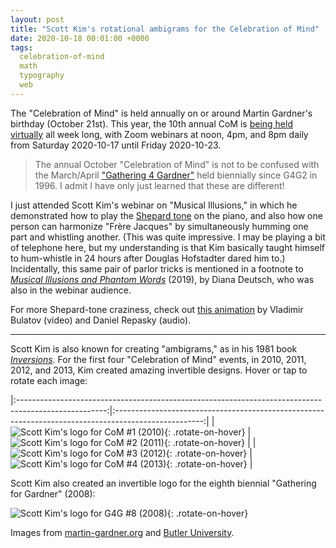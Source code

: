 ```yaml
---
layout: post
title: "Scott Kim's rotational ambigrams for the Celebration of Mind"
date: 2020-10-18 00:01:00 +0000
tags:
  celebration-of-mind
  math
  typography
  web
---
```


The "Celebration of Mind" is held annually on or around Martin Gardner's birthday (October 21st).
This year, the 10th annual CoM is [being held virtually](https://www.gathering4gardner.org/g4gs-celebration-of-mind-2020/)
all week long, with Zoom webinars at noon, 4pm, and 8pm daily from Saturday 2020-10-17 until Friday 2020-10-23.

> The annual October "Celebration of Mind" is not to be confused with the
> March/April ["Gathering 4 Gardner"](https://www.gathering4gardner.org/category/g4gn-recaps/)
> held biennially since G4G2 in 1996.
> I admit I have only just learned that these are different!

I just attended Scott Kim's webinar on "Musical Illusions," in which he demonstrated how to play the
[Shepard tone](https://www.youtube.com/watch?v=boJD_gTLavA) on the piano, and also how one person can
harmonize "Frère Jacques" by simultaneously humming one part and whistling another. (This was quite
impressive. I may be playing a bit of telephone here, but my understanding is that Kim basically taught
himself to hum-whistle in 24 hours after Douglas Hofstadter dared him to.) Incidentally, this
same pair of parlor tricks is mentioned in a footnote to [_Musical Illusions and Phantom Words_](https://amzn.to/3k8Mrwc) (2019),
by Diana Deutsch, who was also in the webinar audience.

For more Shepard-tone craziness, check out [this animation](https://www.youtube.com/watch?v=u9VMfdG873E&ab_channel=VladimirBulatov)
by Vladimir Bulatov (video) and Daniel Repasky (audio).

----

Scott Kim is also known for creating "ambigrams," as in his 1981 book [_Inversions_](https://amzn.to/358YFOZ).
For the first four "Celebration of Mind" events, in 2010, 2011, 2012, and 2013, Kim created amazing
invertible designs. Hover or tap to rotate each image:

|:----------------------------------------------------------------------------------------------------:|:----------------------------------------------------------------------------------------------------:|
| ![Scott Kim's logo for CoM #1 (2010)](/blog/images/2020-10-18-ambigram-2010.jpg){: .rotate-on-hover} | ![Scott Kim's logo for CoM #2 (2011)](/blog/images/2020-10-18-ambigram-2011.jpg){: .rotate-on-hover} |
| ![Scott Kim's logo for CoM #3 (2012)](/blog/images/2020-10-18-ambigram-2012.jpg){: .rotate-on-hover} | ![Scott Kim's logo for CoM #4 (2013)](/blog/images/2020-10-18-ambigram-2013.jpg){: .rotate-on-hover} |

Scott Kim also created an invertible logo for the eighth biennial "Gathering for Gardner" (2008):

![Scott Kim's logo for G4G #8 (2008)](/blog/images/2020-10-18-ambigram-2008.png){: .rotate-on-hover}

Images from [martin-gardner.org](http://martin-gardner.org/TributeGraphics.html) and
[Butler University](https://digitalcommons.butler.edu/faculty_images/23/).

<script>
    window.addEventListener('load', function () {
        for (var e of document.getElementsByClassName('rotate-on-hover')) {
            e.addEventListener('click', function () { this.classList.toggle('inverted'); });
        }
    });
</script>
